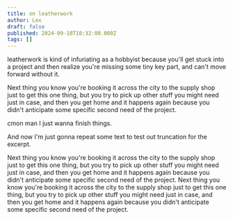 ```yaml
---
title: on leatherwork
author: Lex
draft: false
published: 2024-09-10T18:32:00.000Z
tags: []
---
```

leatherwork is kind of infuriating as a hobbyist because you'll get stuck into a project and then realize you're missing some tiny key part, and can't move forward without it. 

Next thing you know you're booking it across the city to the supply shop just to get this one thing, but you try to pick up other stuff you might need just in case, and then you get home and it happens again because you didn't anticipate some specific second need of the project.

cmon man I just wanna finish things.

And now I'm just gonna repeat some text to test out truncation for the excerpt.

Next thing you know you're booking it across the city to the supply shop just to get this one thing, but you try to pick up other stuff you might need just in case, and then you get home and it happens again because you didn't anticipate some specific second need of the project.
Next thing you know you're booking it across the city to the supply shop just to get this one thing, but you try to pick up other stuff you might need just in case, and then you get home and it happens again because you didn't anticipate some specific second need of the project.

